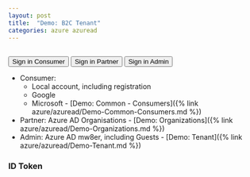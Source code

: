 ```yaml
---
layout: post
title:  "Demo: B2C Tenant"
categories: azure azuread
---
```


<script src="{{ site.url }}/assets/js/msal.js"></script>

<!-- importing app scripts | load order is important -->
<script>

// Config object to be passed to Msal on creation
var msalConfig = {
  auth: {
    clientId: "89275216-2567-46ad-aa89-f528c4f4b688",
    authorityBase: "https://ciamw8er.b2clogin.com/ciamw8er.onmicrosoft.com/",
    redirectUri: "{{ site.url }}/azure/azuread/Demo-B2C-Tenant.html",
    validateAuthority: false
  },
  cache: {
    cacheLocation: "sessionStorage", // This configures where your cache will be stored
    storeAuthStateInCookie: false, // Set this to "true" if you are having issues on IE11 or Edge
    forceRefresh: false // Set this to "true" to skip a cached token and go to the server to get a new
  }
};

// Add here scopes for id token to be used at MS Identity Platform endpoints.
const loginRequest = {
  scopes: ["openid", "profile", "email"],
  prompt: 'login'
};

</script>
<script type="text/javascript" src="{{ site.url }}/assets/js/ui.js"></script>  
<script type="text/javascript" src="{{ site.url }}/assets/js/auth.js"></script>
<script type="text/javascript" src="{{ site.url }}/assets/js/graphConfig.js"></script>
<script type="text/javascript" src="{{ site.url }}/assets/js/graph.js"></script>

<h2 id="WelcomeMessage"></h2>
<div>
  <button onclick="signIn2('SignInRedirect', 'B2C_1A_mw8er_demo_signup_signin_consumer')">Sign in Consumer</button>
  <button onclick="signIn2('SignInRedirect', 'B2C_1A_mw8er_demo_signup_signin_partner')">Sign in Partner</button>
  <button onclick="signIn2('SignInRedirect', 'B2C_1A_mw8er_demo_signup_signin_admin')">Sign in Admin</button>
  <button id="SignOut" onclick="signOut(this.id)" style="display:none">Sign out</button>
</div>

- Consumer:
  - Local account, including registration
  - Google
  - Microsoft - [Demo: Common - Consumers]({% link azure/azuread/Demo-Common-Consumers.md %})
- Partner: Azure AD Organisations - [Demo: Organizations]({% link azure/azuread/Demo-Organizations.md %})
- Admin: Azure AD mw8er, including Guests - [Demo: Tenant]({% link azure/azuread/Demo-Tenant.md %})

### ID Token
<pre><code id="IdToken"></code></pre>

<!-- ### Access Token
<pre><code id="AccessToken"></code></pre> -->
